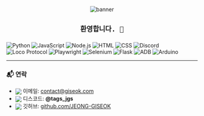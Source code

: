 <!-- 배너 이미지 -->
<p align="center">
  <img src="https://raw.githubusercontent.com/JEONG-GISEOK/JEONG-GISEOK/main/banner.png" alt="banner" />
</p>

<!-- 키보드 스타일 인사 -->
<h2 align="center"><code>환영합니다. 👋</code></h2>

<!-- 기술 뱃지 -->
###
![Python](https://img.shields.io/badge/Python-3776AB?style=for-the-badge&logo=python&logoColor=white)
![JavaScript](https://img.shields.io/badge/JavaScript-F7DF1E?style=for-the-badge&logo=javascript&logoColor=black)
![Node.js](https://img.shields.io/badge/Node.js-339933?style=for-the-badge&logo=node.js&logoColor=white)
![HTML](https://img.shields.io/badge/HTML5-E34F26?style=for-the-badge&logo=html5&logoColor=white)
![CSS](https://img.shields.io/badge/CSS3-1572B6?style=for-the-badge&logo=css3&logoColor=white)
![Discord](https://img.shields.io/badge/Discord%20Bot-5865F2?style=for-the-badge&logo=discord&logoColor=white)
![Loco Protocol](https://img.shields.io/badge/Loco_Protocol-KakaoTalk-yellow?style=for-the-badge&logo=kakaotalk&logoColor=black)
![Playwright](https://img.shields.io/badge/Playwright-2EAD33?style=for-the-badge&logo=playwright&logoColor=white)
![Selenium](https://img.shields.io/badge/Selenium-43B02A?style=for-the-badge&logo=selenium&logoColor=white)
![Flask](https://img.shields.io/badge/Flask-000000?style=for-the-badge&logo=flask&logoColor=white)
![ADB](https://img.shields.io/badge/ADB-3DDC84?style=for-the-badge&logo=android&logoColor=white)
![Arduino](https://img.shields.io/badge/Arduino-00979D?style=for-the-badge&logo=arduino&logoColor=white)

---

### 📬 연락

- <img src="https://img.icons8.com/fluency/20/000000/email.png" style="vertical-align: middle;" /> 이메일: [contact@giseok.com](mailto:contact@giseok.com)  
- <img src="https://img.icons8.com/color/20/000000/discord-logo.png" style="vertical-align: middle;" /> 디스코드: **@tags_jgs**  
- <img src="https://img.icons8.com/ios-glyphs/20/ffffff/github.png" style="vertical-align: middle;" /> 깃허브: [github.com/JEONG-GISEOK](https://github.com/JEONG-GISEOK)
